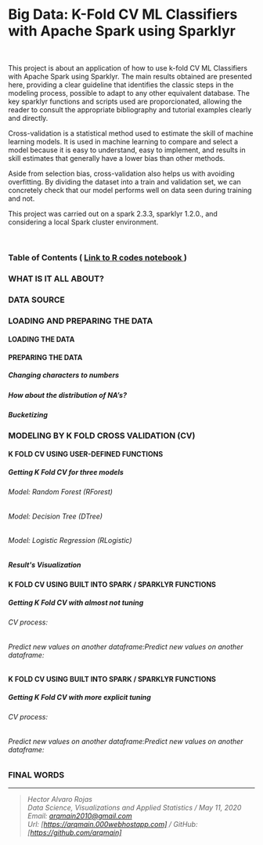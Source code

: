 # Big Data: K-Fold CV ML Classifiers with Apache Spark using Sparklyr

<br>

This project is about an application of how to use k-fold CV ML Classifiers with Apache Spark using Sparklyr. The main results obtained are presented here, providing a clear guideline that identifies the classic steps in the modeling process, possible to adapt to any other equivalent database. The key sparklyr functions and scripts used are proporcionated, allowing the reader to consult the appropriate bibliography and tutorial examples clearly and directly.

Cross-validation is a statistical method used to estimate the skill of machine learning models. It is used in machine learning to compare and select a model because it is easy to understand, easy to implement, and results in skill estimates that generally have a lower bias than other methods.

Aside from selection bias, cross-validation also helps us with avoiding overfitting. By dividing the dataset into a train and validation set, we can concretely check that our model performs well on data seen during training and not.

This project was carried out on a spark 2.3.3, sparklyr 1.2.0., and considering a local Spark cluster environment.

<br>

### Table of Contents   (  [  Link to R codes notebook ]( https://arqmain.000webhostapp.com/Research/BigData/Sparklyr_KFold/KFold_CV_MLClassifiers_Sparklyr.html))

### WHAT IS IT ALL ABOUT?
### DATA SOURCE
### LOADING AND PREPARING THE DATA
#### LOADING THE DATA
#### PREPARING THE DATA
##### Changing characters to numbers
##### How about the distribution of NA’s?
##### Bucketizing

### MODELING BY K FOLD CROSS VALIDATION (CV)
#### K FOLD CV USING USER-DEFINED FUNCTIONS
##### Getting K Fold CV for three models
######  Model: Random Forest (RForest)
######  Model: Decision Tree (DTree)
######  Model: Logistic Regression (RLogistic)
##### Result's Visualization
#### K FOLD CV USING BUILT INTO SPARK / SPARKLYR FUNCTIONS
##### Getting K Fold CV with almost not tuning
######  CV process:
######  Predict new values on another dataframe:Predict new values on another dataframe:
#### K FOLD CV USING BUILT INTO SPARK / SPARKLYR FUNCTIONS
##### Getting K Fold CV with more explicit tuning
######  CV process:
######  Predict new values on another dataframe:Predict new values on another dataframe:

### FINAL WORDS

<hr>

><i>Hector Alvaro Rojas<br>
>Data Science, Visualizations and Applied Statistics / May 11, 2020<br>
>Email: <arqmain2010@gmail.com> <br>
>Url: [https://arqmain.000webhostapp.com]   /   GitHub: [https://github.com/arqmain]</i>

